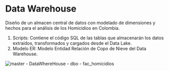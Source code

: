 # Data Warehouse

Diseño de un almacen central de datos con modelado de dimensiones y hechos para el análisis de los Homicidios en Colombia.

1. Scripts: Contiene el código SQL de las tablas que almacenarán los datos extraídos, transformados y cargados desde el Data Lake.
2. Modelo ER: Modelo Entidad Relación de Copo de Nieve del Data Warehouse.

![master - DataWhereHouse - dbo - fac_homicidios](https://github.com/user-attachments/assets/0867662d-bbd3-4ef4-9777-044c662659e2)
